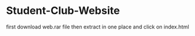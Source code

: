 # Student-Club-Website
first download web.rar file then extract in one place and click on index.html
